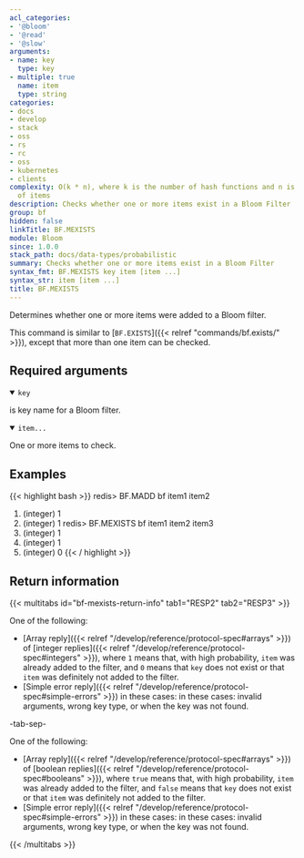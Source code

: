 ```yaml
---
acl_categories:
- '@bloom'
- '@read'
- '@slow'
arguments:
- name: key
  type: key
- multiple: true
  name: item
  type: string
categories:
- docs
- develop
- stack
- oss
- rs
- rc
- oss
- kubernetes
- clients
complexity: O(k * n), where k is the number of hash functions and n is the number
  of items
description: Checks whether one or more items exist in a Bloom Filter
group: bf
hidden: false
linkTitle: BF.MEXISTS
module: Bloom
since: 1.0.0
stack_path: docs/data-types/probabilistic
summary: Checks whether one or more items exist in a Bloom Filter
syntax_fmt: BF.MEXISTS key item [item ...]
syntax_str: item [item ...]
title: BF.MEXISTS
---
```

Determines whether one or more items were added to a Bloom filter.

This command is similar to [`BF.EXISTS`]({{< relref "commands/bf.exists/" >}}), except that more than one item can be checked.

## Required arguments

<details open><summary><code>key</code></summary>

is key name for a Bloom filter.

</details>

<details open><summary><code>item...</code></summary>

One or more items to check.
</details>

## Examples

{{< highlight bash >}}
redis> BF.MADD bf item1 item2
1) (integer) 1
2) (integer) 1
redis> BF.MEXISTS bf item1 item2 item3
1) (integer) 1
2) (integer) 1
3) (integer) 0
{{< / highlight >}}

## Return information

{{< multitabs id="bf-mexists-return-info" 
    tab1="RESP2" 
    tab2="RESP3" >}}

One of the following:
* [Array reply]({{< relref "/develop/reference/protocol-spec#arrays" >}}) of [integer replies]({{< relref "/develop/reference/protocol-spec#integers" >}}), where `1` means that, with high probability, `item` was already added to the filter, and `0` means that `key` does not exist or that `item` was definitely not added to the filter.
* [Simple error reply]({{< relref "/develop/reference/protocol-spec#simple-errors" >}}) in these cases: in these cases: invalid arguments, wrong key type, or when the key was not found.

-tab-sep-

One of the following:
* [Array reply]({{< relref "/develop/reference/protocol-spec#arrays" >}}) of [boolean replies]({{< relref "/develop/reference/protocol-spec#booleans" >}}), where `true` means that, with high probability, `item` was already added to the filter, and `false` means that `key` does not exist or that `item` was definitely not added to the filter.
* [Simple error reply]({{< relref "/develop/reference/protocol-spec#simple-errors" >}}) in these cases: in these cases: invalid arguments, wrong key type, or when the key was not found.

{{< /multitabs >}}
